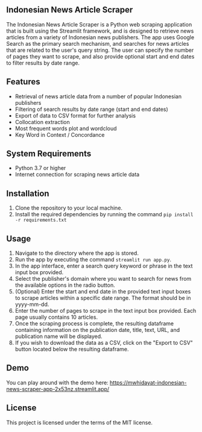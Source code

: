 ## Indonesian News Article Scraper

The Indonesian News Article Scraper is a Python web scraping application that is built using the Streamlit framework, and is designed to retrieve news articles from a variety of Indonesian news publishers. The app uses Google Search as the primary search mechanism, and searches for news articles that are related to the user's query string. The user can specify the number of pages they want to scrape, and also provide optional start and end dates to filter results by date range.

## Features

* Retrieval of news article data from a number of popular Indonesian publishers
* Filtering of search results by date range (start and end dates)
* Export of data to CSV format for further analysis
* Collocation extraction
* Most frequent words plot and wordcloud
* Key Word in Context / Concordance

## System Requirements

* Python 3.7 or higher
* Internet connection for scraping news article data

## Installation

1. Clone the repository to your local machine.
2. Install the required dependencies by running the command `pip install -r requirements.txt`

## Usage

1. Navigate to the directory where the app is stored.
2. Run the app by executing the command `streamlit run app.py`.
3. In the app interface, enter a search query keyword or phrase in the text input box provided.
4. Select the publisher's domain where you want to search for news from the available options in the radio button.
5. (Optional) Enter the start and end date in the provided text input boxes to scrape articles within a specific date range. The format should be in yyyy-mm-dd.
6. Enter the number of pages to scrape in the text input box provided. Each page usually contains 10 articles.
7. Once the scraping process is complete, the resulting dataframe containing information on the publication date, title, text, URL, and publication name will be displayed.
8. If you wish to download the data as a CSV, click on the "Export to CSV" button located below the resulting dataframe.

## Demo

You can play around with the demo here: https://mwhidayat-indonesian-news-scraper-app-2x53nz.streamlit.app/


## License

This project is licensed under the terms of the MIT license.

